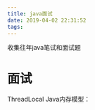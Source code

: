 ```yaml
---
title: java面试
date: 2019-04-02 22:31:52
tags:
---
```

收集往年java笔试和面试题
<!-- more -->
# 面试
ThreadLocal
Java内存模型：